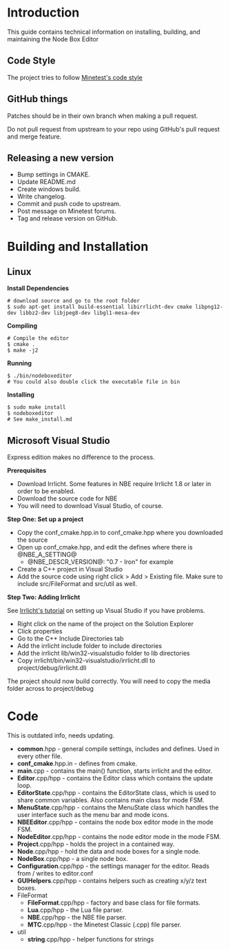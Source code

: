 Introduction
============

This guide contains technical information on installing, building, and maintaining the Node Box Editor

Code Style
----------

The project tries to follow [Minetest's code style](http://dev.minetest.net/Code_style_guidelines)

GitHub things
-------------

Patches should be in their own branch when making a pull request.

Do not pull request from upstream to your repo using GitHub's pull request and merge feature.

Releasing a new version
-----------------------

* Bump settings in CMAKE.
* Update README.md
* Create windows build.
* Write changelog.
* Commit and push code to upstream.
* Post message on Minetest forums.
* Tag and release version on GitHub.


Building and Installation
=========================

Linux
-----

**Install Dependencies**

    # download source and go to the root folder
    $ sudo apt-get install build-essential libirrlicht-dev cmake libpng12-dev libbz2-dev libjpeg8-dev libgl1-mesa-dev

**Compiling**

    # Compile the editor
    $ cmake .
    $ make -j2

**Running**

    $ ./bin/nodeboxeditor
    # You could also double click the executable file in bin

**Installing**

    $ sudo make install
    $ nodeboxeditor
    # See make_install.md
	
Microsoft Visual Studio
-----------------------

Express edition makes no difference to the process.

**Prerequisites**

* Download Irrlicht. Some features in NBE require Irrlicht 1.8 or later in order to be enabled.
* Download the source code for NBE
* You will need to download Visual Studio, of course.

**Step One: Set up a project**

* Copy the conf_cmake.hpp.in to conf_cmake.hpp where you downloaded the source
* Open up conf_cmake.hpp, and edit the defines where there is @NBE_A_SETTING@
	* @NBE_DESCR_VERSION@:  "0.7 - Iron" for example
* Create a C++ project in Visual Studio
* Add the source code using right click > Add > Existing file. Make sure to include src/FileFormat and src/util as well.

**Step Two: Adding Irrlicht**

See [Irrlicht's tutorial](http://irrlicht.sourceforge.net/docu/example001.html) on setting up Visual Studio if you have problems.
* Right click on the name of the project on the Solution Explorer
* Click properties
* Go to the C++ Include Directories tab
* Add the irrlicht include folder to include directories
* Add the irrlicht lib/win32-visualstudio folder to lib directories
* Copy irrlicht/bin/win32-visualstudio/irrlicht.dll to project/debug/irrlicht.dll

The project should now build correctly. You will need to copy the media folder across to project/debug


	
Code
====

This is outdated info, needs updating.

* **common**.hpp - general compile settings, includes and defines. Used in every other file.
* **conf_cmake**.hpp.in - defines from cmake.
* **main**.cpp - contains the main() function, starts irrlicht and the editor.
* **Editor**.cpp/hpp - contains the Editor class which contains the update loop.
* **EditorState**.cpp/hpp - contains the EditorState class, which is used to share common variables. Also contains main class for mode FSM.
* **MenuState**.cpp/hpp - contains the MenuState class which handles the user interface such as the menu bar and mode icons.
* **NBEEditor**.cpp/hpp - contains the node box editor mode in the mode FSM.
* **NodeEditor**.cpp/hpp - contains the node editor mode in the mode FSM.
* **Project**.cpp/hpp - holds the project in a contained way.
* **Node**.cpp/hpp - hold the data and node boxes for a single node.
* **NodeBox**.cpp/hpp - a single node box.
* **Configuration**.cpp/hpp - the settings manager for the editor. Reads from / writes to editor.conf
* **GUIHelpers**.cpp/hpp - contains helpers such as creating x/y/z text boxes.
* FileFormat
	* **FileFormat**.cpp/hpp - factory and base class for file formats.
	* **Lua**.cpp/hpp - the Lua file parser.
	* **NBE**.cpp/hpp - the NBE file parser.
	* **MTC**.cpp/hpp - the Minetest Classic (.cpp) file parser.
* util
	* **string**.cpp/hpp - helper functions for strings

